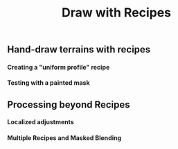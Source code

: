 ﻿---
uid: drawrecipe
title: Draw with Recipes
---

## Hand-draw terrains with recipes

#### Creating a "uniform profile" recipe

#### Testing with a painted mask

## Processing beyond Recipes

#### Localized adjustments

#### Multiple Recipes and Masked Blending